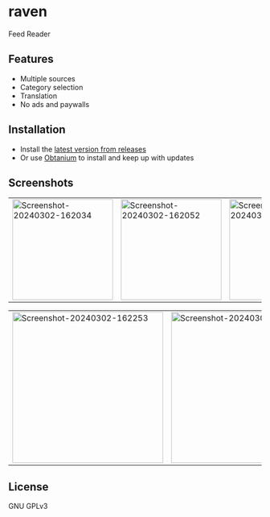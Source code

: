 # raven

Feed Reader

## Features
- Multiple sources
- Category selection
- Translation
- No ads and paywalls

## Installation
- Install the [latest version from releases](https://github.com/ksh-b/raven/releases/latest)
- Or use [Obtanium](https://github.com/ImranR98/Obtainium) to install and keep up with updates

## Screenshots
<table>
  <tr>
    <td><a href="https://ibb.co/tsjxKQx"><img src="https://i.ibb.co/hWQZ9LZ/Screenshot-20240302-162034.png" width="200"  alt="Screenshot-20240302-162034"></a></td>
    <td><a href="https://ibb.co/7NVsv5Y"><img src="https://i.ibb.co/932QnL8/Screenshot-20240302-162052.png" width="200"  alt="Screenshot-20240302-162052"></a></td>
    <td><a href="https://ibb.co/0mZpgh5"><img src="https://i.ibb.co/wBCZ9Mt/Screenshot-20240302-162119.png" width="200"  alt="Screenshot-20240302-162119"></a></td>
  </tr>
</table>
<table>
  <tr>
    <td><a href="https://ibb.co/Cv2K80T"><img src="https://i.ibb.co/FJV437j/Screenshot-20240302-162253.png" width="300"  alt="Screenshot-20240302-162253"></a></td>
    <td><a href="https://ibb.co/S6xgghV"><img src="https://i.ibb.co/j85YYc3/Screenshot-20240302-162356.png" width="300"  alt="Screenshot-20240302-162356"></a></td>
  </tr>
</table>

## License
GNU GPLv3